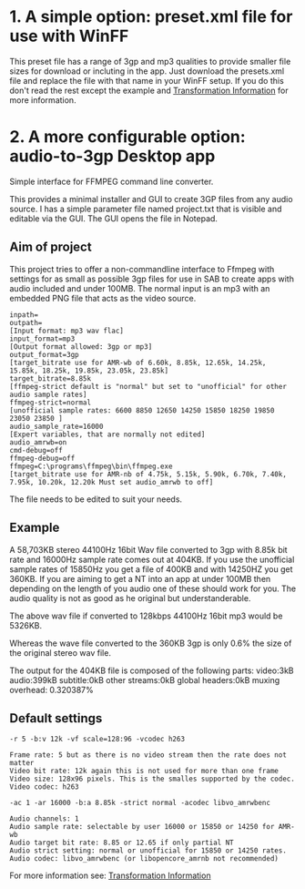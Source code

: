 # 1. A simple option: preset.xml file for use with WinFF

This preset file has a range of 3gp and mp3 qualities to provide smaller file sizes for download or incluting in the app. Just download the presets.xml file and replace the file with that name in your WinFF setup. If you do this don't read the rest except the example and [Transformation Information](transform-info.md) for more information.

# 2. A more configurable option: audio-to-3gp Desktop app

Simple interface for FFMPEG command line converter.

This provides a minimal installer and GUI to create 3GP files from any audio source. 
I has a simple parameter file named project.txt that is visible and editable via 
the GUI. The GUI opens the file in Notepad.


## Aim of project

This project tries to offer a non-commandline interface to Ffmpeg with settings 
for as small as possible 3gp files for use 
in SAB to create apps with audio included and under 100MB. 
The normal input is an mp3 with an
embedded PNG file that acts as the video source.

```
inpath=
outpath=
[Input format: mp3 wav flac]
input_format=mp3
[Output format allowed: 3gp or mp3]
output_format=3gp
[target_bitrate use for AMR-wb of 6.60k, 8.85k, 12.65k, 14.25k, 15.85k, 18.25k, 19.85k, 23.05k, 23.85k]
target_bitrate=8.85k
[ffmpeg-strict default is "normal" but set to "unofficial" for other audio sample rates]
ffmpeg-strict=normal
[unofficial sample rates: 6600 8850 12650 14250 15850 18250 19850 23050 23850 ]
audio_sample_rate=16000
[Expert variables, that are normally not edited]
audio_amrwb=on
cmd-debug=off
ffmpeg-debug=off
ffmpeg=C:\programs\ffmpeg\bin\ffmpeg.exe
[target_bitrate use for AMR-nb of 4.75k, 5.15k, 5.90k, 6.70k, 7.40k, 7.95k, 10.20k, 12.20k Must set audio_amrwb to off]

```

The file needs to be edited to suit your needs.



## Example
A 58,703KB stereo 44100Hz 16bit Wav file converted to 3gp with 8.85k bit rate 
and 16000Hz sample rate 
comes out at 404KB. If you use the unofficial sample rates of 15850Hz you get a 
file of 400KB and with 14250HZ you get 360KB. If you are aiming to get a NT into
an app at under 100MB then depending on the length of you audio one of these 
should work for you. The audio quality is not as good as he original but 
understanderable.

The above wav file if converted to 128kbps 44100Hz 16bit mp3 would be 5326KB. 

Whereas the wave file converted to the 360KB 3gp is only 0.6% the size of the 
original stereo wav file.

The output for the 404KB file is composed of the following parts:
video:3kB audio:399kB subtitle:0kB other streams:0kB global headers:0kB muxing overhead: 0.320387%

## Default settings

````
-r 5 -b:v 12k -vf scale=128:96 -vcodec h263

Frame rate: 5 but as there is no video stream then the rate does not matter
Video bit rate: 12k again this is not used for more than one frame
Video size: 128x96 pixels. This is the smalles supported by the codec.
Video codec: h263

-ac 1 -ar 16000 -b:a 8.85k -strict normal -acodec libvo_amrwbenc

Audio channels: 1
Audio sample rate: selectable by user 16000 or 15850 or 14250 for AMR-wb
Audio target bit rate: 8.85 or 12.65 if only partial NT
Audio strict setting: normal or unofficial for 15850 or 14250 rates.
Audio codec: libvo_amrwbenc (or libopencore_amrnb not recommended)
````



For more information see: [Transformation Information](transform-info.md)

